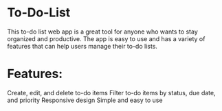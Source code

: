 # To-Do-List
This to-do list web app is a great tool for anyone who wants to stay organized and productive. The app is easy to use and has a variety of features that can help users manage their to-do lists.

# Features:
Create, edit, and delete to-do items
Filter to-do items by status, due date, and priority
Responsive design
Simple and easy to use

